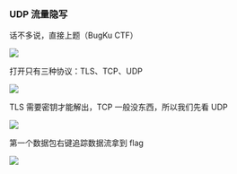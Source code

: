 ### UDP 流量隐写

话不多说，直接上题（BugKu CTF）

![](https://pic1.imgdb.cn/item/67809ef7d0e0a243d4f2ecb3.jpg)

打开只有三种协议：TLS、TCP、UDP

![](https://pic1.imgdb.cn/item/67809f0fd0e0a243d4f2ecbd.jpg)

TLS 需要密钥才能解出，TCP 一般没东西，所以我们先看 UDP

![](https://pic1.imgdb.cn/item/67809f4ad0e0a243d4f2ecdc.jpg)

第一个数据包右键追踪数据流拿到 flag

![](https://pic1.imgdb.cn/item/67809ff9d0e0a243d4f2ed22.jpg)